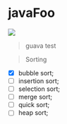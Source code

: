 # javaFoo

![](http://pubyodaweb.yodamob.com/static/img/logo.png)

> guava test

> Sorting

* [x] bubble sort;
* [ ] insertion sort;
* [ ] selection sort;
* [ ] merge sort;
* [ ] quick sort;
* [ ] heap sort;
